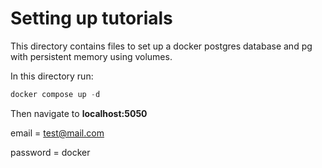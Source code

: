 # Setting up tutorials

This directory contains files to set up a docker postgres database and pg with persistent memory using volumes.

In this directory run:

```powershell
docker compose up -d
```

Then navigate to **localhost:5050**

email = test@mail.com

password = docker
